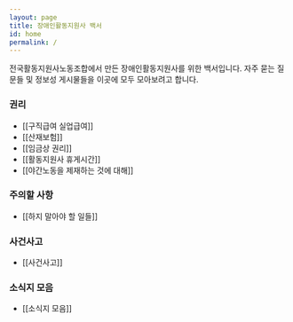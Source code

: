 ```yaml
---
layout: page
title: 장애인활동지원사 백서
id: home
permalink: /
---
```


전국활동지원사노동조합에서 만든 장애인활동지원사를 위한 백서입니다. 자주 묻는 질문들 및 정보성 게시물들을 이곳에 모두 모아보려고 합니다.

### 권리
* [[구직급여 실업급여]]
* [[산재보험]]
* [[임금상 권리]]
* [[활동지원사 휴게시간]]
* [[야간노동을 제재하는 것에 대해]]

### 주의할 사항
+ [[하지 말아야 할 일들]]

### 사건사고
+ [[사건사고]]

### 소식지 모음
+ [[소식지 모음]]

<style>
  .wrapper {
    max-width: 46em;
  }
</style>